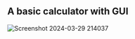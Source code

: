 ## A basic calculator with GUI

![Screenshot 2024-03-29 214037](https://github.com/blackcat-123/calculator/assets/87993465/b302861b-a1de-4a46-8825-5459af20ce7f)
